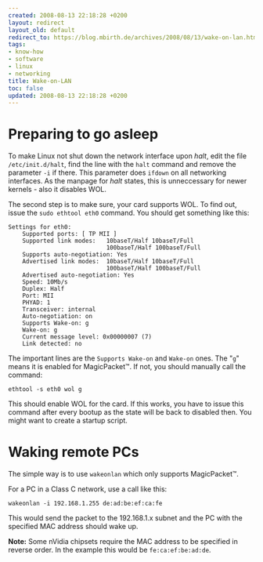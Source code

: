 ```yaml
---
created: 2008-08-13 22:18:28 +0200
layout: redirect
layout_old: default
redirect_to: https://blog.mbirth.de/archives/2008/08/13/wake-on-lan.html
tags:
- know-how
- software
- linux
- networking
title: Wake-on-LAN
toc: false
updated: 2008-08-13 22:18:28 +0200
---
```


Preparing to go asleep
======================

To make Linux not shut down the network interface upon *halt*, edit the file `/etc/init.d/halt`, find the line with the
`halt` command and remove the parameter `-i` if there. This parameter does `ifdown` on all networking interfaces. As the
manpage for *halt* states, this is unneccessary for newer kernels - also it disables WOL.

The second step is to make sure, your card supports WOL. To find out, issue the `sudo ethtool eth0` command. You should
get something like this:

~~~
Settings for eth0:
	Supported ports: [ TP MII ]
	Supported link modes:   10baseT/Half 10baseT/Full 
	                        100baseT/Half 100baseT/Full 
	Supports auto-negotiation: Yes
	Advertised link modes:  10baseT/Half 10baseT/Full 
	                        100baseT/Half 100baseT/Full 
	Advertised auto-negotiation: Yes
	Speed: 10Mb/s
	Duplex: Half
	Port: MII
	PHYAD: 1
	Transceiver: internal
	Auto-negotiation: on
	Supports Wake-on: g
	Wake-on: g
	Current message level: 0x00000007 (7)
	Link detected: no
~~~

The important lines are the `Supports Wake-on` and `Wake-on` ones. The "`g`" means it is enabled for MagicPacket™.
If not, you should manually call the command:

    ethtool -s eth0 wol g

This should enable WOL for the card. If this works, you have to issue this command after every bootup as the state will
be back to disabled then. You might want to create a startup script.


Waking remote PCs
=================

The simple way is to use `wakeonlan` which only supports MagicPacket™.

For a PC in a Class C network, use a call like this:

    wakeonlan -i 192.168.1.255 de:ad:be:ef:ca:fe

This would send the packet to the 192.168.1.x subnet and the PC with the specified MAC address should wake up.

**Note:** Some nVidia chipsets require the MAC address to be specified in reverse order. In the example this would
be `fe:ca:ef:be:ad:de`.